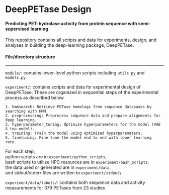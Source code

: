 # DeepPETase Design
#### Predicting PET-hydrolase activity from protein sequence with semi-supervised learning


This repository contains all scripts and data for experiments, design, and analyses
in building the deep-learning package, DeepPETase.




#### File/directory structure
-------------------

`module/`: contains lower-level python scripts including `utils.py` and `models.py`

`experiment/`: contains scripts and data for experimental design of DeepPETase.
These are organized in sequential steps of the experimental process as described below.

    1. hmmsearch: Retrieve PETase homologs from sequence databases by searching with HMM.
    2. preprocessing: Preprocess sequence data and prepare alignments for deep learning.
    3. hyperparameter_tuning: Optimize hyperparameters for the model (VAE & top model).
    4. training: Train the model using optimized hyperparameters.
    5. finetuning: Fine-tune the model end to end with lower learning rate.

For each step, \
python scripts are in `experiment/python_scripts`, \
bash scripts to utilize HPC resources are in `experiment/bash_scripts`, \
the data used or generated are in `experiment/data`,\
and stdout/stderr files are written to `experiment/stdout`\
    
`experiment/data/labels/`: contains both sequence data and activity measurements for
379 PETases from 23 studies





